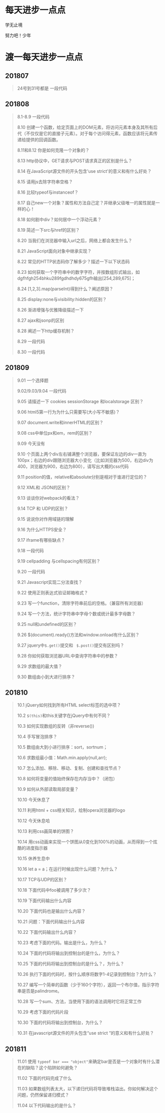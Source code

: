 # 每天进步一点点
学无止境

努力吧！少年

# 渡一每天进步一点点

## 201807

> 24号到31号都是 一段代码

## 201808

> 8.1-8.9 一段代码
>
> 8.10 创建一个函数，给定页面上的DOM元素，将访问元素本身及其所有后代（不仅仅是它的直接子元素）。对于每个访问得元素，函数应该将元素传递给提供的回调函数。
>
> 8.11和8.12  你是如何克隆一个对象的？
>
> 8.13 http协议中，GET请求与POST请求真正的区别是什么？
>
> 8.14 在JavaScript源文件的开头包含'use strict'的意义和有什么好处？
>
> 8.15 请用js去除字符串空格？
>
> 8.16 比较typeof与instanceof？
>
> 8.17 自己new一个对象？属性和方法自己定？并继承父级唯一的属性就是一样的心！
>
> 8.18 如何剧中div？如何居中一个浮动元素？
>
> 8.19 简述一下src与href的区别？
>
> 8.20 当我们在浏览器中输入url之后，网络上都会发生什么？
>
> 8.21 JavaScript面向对象中继承实现？
>
> 8.22 常见的HTTP状态码你了解多少？描述一下以下状态码
>
> 8.23 如何获取一个字符串中的数字字符，并按数组形式输出，如dgfhfgh254bhku289fgdhdhdy675gfh输出[254,289,675]；
>
> 8.24 [1,2,3].map(parseInt)得到什么？阐述原因？
>
> 8.25 display:none与visibility:hidden的区别？
>
> 8.26 渐进增强与优雅降级描述一下
>
> 8.27 ajax和jsonp的区别
>
> 8.28 阐述一下http缓存机制？
>
> 8.29 一段代码
>
> 8.30 一段代码

## 201809

> 9.01 一个选择题
>
> 9.02/9.03/9.04 一段代码
>
> 9.05 请描述一下 cookies sessionStorage 和localstorage 区别？
>
> 9.06 html5第一行为为什么只需要写<!DOCTYPE html>(大小写不敏感)？
>
> 9.07 document.write和innerHTML的区别？
>
> 9.08 css中单位px和em，rem的区别？
>
> 9.09 今天没有
>
> 9.10 个页面上两个div左右铺满整个浏览器，要保证左边的div一直为100px；右边的div跟随浏览器大小变化（比如浏览器为500，右边div为400，浏览器为900，右边为800），请写出大概的css代码
>
> 9.11 position的值，relative和absolute分别是相对于谁进行定位的？
>
> 9.12 XML和 JSON的区别？
>
> 9.13 谈谈你对webpack的看法？
>
> 9.14 TCP 和 UDP的区别？
>
> 9.15 说说你对作用域链的理解
>
> 9.16 为什么HTTPS安全？
>
> 9.17 iframe有哪些缺点？
>
> 9.18 一段代码
>
> 9.19 cellpadding 与cellspacing有何区别？
>
> 9.20 一段代码
>
> 9.21 Javascript实现二分法查找？
>
> 9.22 使用正则表达式验证邮箱格式？
>
> 9.23 写一个function，清除字符串前后的空格。（兼容所有浏览器）
>
> 9.24 写一个方法，统计字符串中字母个数或统计最多字母数？
>
> 9.25 null和undefined的区别？
>
> 9.26 $(document).ready()方法和window.onload有什么区别？
>
> 9.27 jquery中`$.get()`提交和 ` $.post()`提交有区别吗？
>
> 9.28 你如何获取浏览器URL中查询字符串中的参数？
>
> 9.29 求数组的最大值？
>
> 9.30 数组由小到大进行排序？

## 201810

> 10.1 jQuery如何找到所有HTML select标签的选中项？
>
> 10.2 `$(this)`和this关键字在jQuery中有何不同？
>
> 10.3 如何实现数组的反转（非reverse())
>
> 10.4 手写冒泡排序？
>
> 10.5 数组由大到小进行排序：sort，sortnum；
>
> 10.6 求数组最小值：Math.min.apply(null,arr);
>
> 10.7 怎么添加、移除、移动、复制、创建和查找节点？
>
> 10.8 如何将变量的值始终保存在内存当中？（闭包）
>
> 10.9 如何从外部读取局部变量？
>
> 10.10 今天休息了
>
> 10.11 利用html + css相关知识，绘制opera浏览器的logo
>
> 10.12 今天休息哈
>
> 10.13 利用css画简单的饼图？
>
> 10.14 用css动画来实现一个饼图从0变化到100%的动画，从而得到一个炫酷的进度指示器
>
> 10.15 休养生息中
>
> 10.16 let a = a；在运行时候出现什么问题？为什么？
>
> 10.17 TCP与UDP的区别？
>
> 10.18 下面代码中foo被调用了多少次？
>
> 10.19 下面代码输出什么内容
>
> 10.20 下面代码也是输出什么内容？
>
> 10.21 问题：下面代码输出什么内容
>
> 10.22  下面代码输出什么内容？
>
> 10.23 考虑下面的代码。输出是什么，为什么？
>
> 10.24 下面的代码将输出到控制台的是什么，为什么？
>
> 10.25 下面的代码将输出到控制台的是什么？，为什么？
>
> 10.26 执行下面的代码时，按什么顺序将数字1-4记录到控制台？为什么？
>
> 10.27 编写一个简单的函数（少于160个字符），返回一个布尔值，指示字符串是否是palindrome。
>
> 10.28 写一个sum、方法，当使用下面的语法调用时它将正常工作
>
> 10.29 考虑下面的代码片段
>
> 10.30 下面的代码将输出到控制台，为什么？
>
> 10.31  在javascript源文件的开头包含“use strict ”的意义和有什么好处？

## 201811

> 11.01 使用   `typeof bar === "object"`来确定bar是否是一个对象时有什么潜在的缺陷？这个陷阱如何避免？
>
> 11.02 下面的代码完成了什么
>
> 11.03 如果数组列表太大，以下递归代码将导致堆栈溢出。你如何解决这个问题，仍然保留递归模式？
>
> 11.04 以下代码输出的是什么？